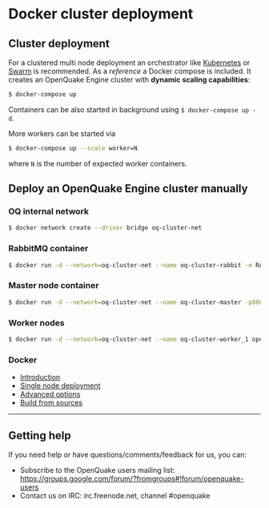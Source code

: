# Docker cluster deployment

## Cluster deployment

For a clustered multi node deployment an orchestrator like [Kubernetes](https://kubernetes.io/) or [Swarm](https://docs.docker.com/engine/swarm/) is recommended.
As a _reference_ a Docker compose is included. It creates an OpenQuake Engine cluster with **dynamic scaling capabilities**:

```bash
$ docker-compose up
```

Containers can be also started in background using `$ docker-compose up -d`.

More workers can be started via

```bash
$ docker-compose up --scale worker=N
```
where `N` is the number of expected worker containers.

## Deploy an OpenQuake Engine cluster manually

### OQ internal network

```bash
$ docker network create --driver bridge oq-cluster-net
```

### RabbitMQ container

```bash
$ docker run -d --network=oq-cluster-net --name oq-cluster-rabbit -e RABBITMQ_DEFAULT_VHOST=openquake -e RABBITMQ_DEFAULT_USER=openquake -e RABBITMQ_DEFAULT_PASS=openquake rabbitmq:3
```

### Master node container

```bash
$ docker run -d --network=oq-cluster-net --name oq-cluster-master -p8800:8800 openquake/engine-master
```

### Worker nodes

```bash
$ docker run -d --network=oq-cluster-net --name oq-cluster-worker_1 openquake/engine-worker
```

### Docker

- [Introduction](../installing/docker.md)
- [Single node deployment](single.md)
- [Advanced options](advanced.md)
- [Build from sources](https://github.com/gem/oq-builders/tree/master/oq-docker#build-openquake-docker-images)

***

## Getting help
If you need help or have questions/comments/feedback for us, you can:
  * Subscribe to the OpenQuake users mailing list: https://groups.google.com/forum/?fromgroups#!forum/openquake-users
  * Contact us on IRC: irc.freenode.net, channel #openquake
